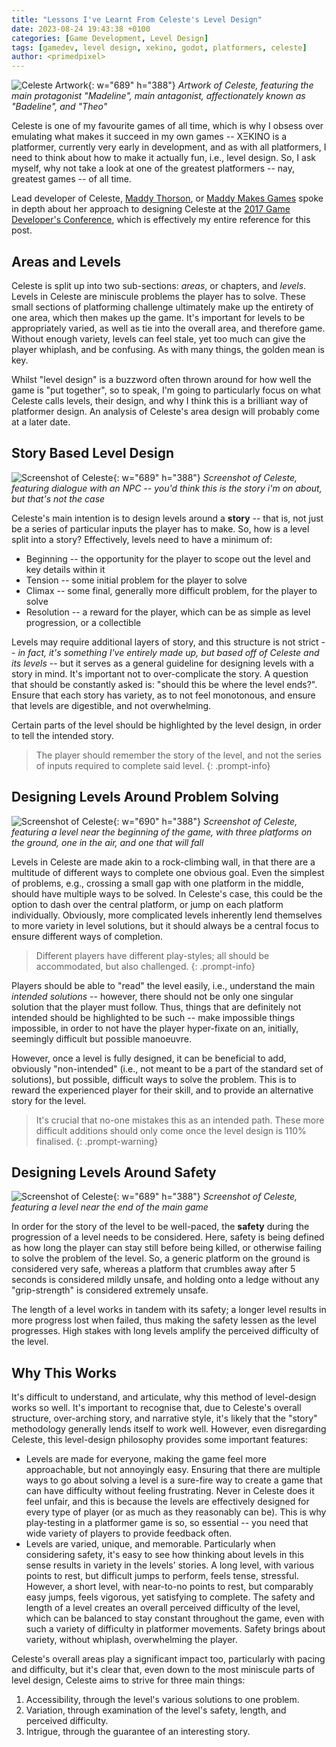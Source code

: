 ```yaml
---
title: "Lessons I've Learnt From Celeste's Level Design"
date: 2023-08-24 19:43:38 +0100
categories: [Game Development, Level Design]
tags: [gamedev, level design, xekino, godot, platformers, celeste]
author: <primedpixel>
---
```


![Celeste Artwork](https://images.igdb.com/igdb/image/upload/t_original/ar7u5.jpg){: w="689" h="388"}
_Artwork of Celeste, featuring the main protagonist "Madeline", main antagonist, affectionately known as "Badeline", and "Theo"_

Celeste is one of my favourite games of all time, which is why I obsess over emulating what makes it succeed in my own games -- XΞKINO is a platformer, currently very early in development, and as with all platformers, I need to think about how to make it actually fun, i.e., level design. So, I ask myself, why not take a look at one of the greatest platformers -- nay, greatest games -- of all time.

Lead developer of Celeste, [Maddy Thorson](https://mastodon.gamedev.place/@maddy), or [Maddy Makes Games](https://www.maddymakesgames.com/) spoke in depth about her approach to designing Celeste at the [2017 Game Developer's Conference](https://www.youtube.com/watch?v=4RlpMhBKNr0), which is effectively my entire reference for this post.

## Areas and Levels
Celeste is split up into two sub-sections: *areas*, or chapters, and *levels*. Levels in Celeste are miniscule problems the player has to solve. These small sections of platforming challenge ultimately make up the entirety of one area, which then makes up the game. It's important for levels to be appropriately varied, as well as tie into the overall area, and therefore game. Without enough variety, levels can feel stale, yet too much can give the player whiplash, and be confusing. As with many things, the golden mean is key.

Whilst "level design" is a buzzword often thrown around for how well the game is "put together", so to speak, I'm going to particularly focus on what Celeste calls levels, their design, and why I think this is a brilliant way of platformer design. An analysis of Celeste's area design will probably come at a later date.

## Story Based Level Design
![Screenshot of Celeste](https://images.igdb.com/igdb/image/upload/t_original/fkbchtayhzmfnljfusel.jpg){: w="689" h="388"}
_Screenshot of Celeste, featuring dialogue with an NPC -- you'd think this is the story i'm on about, but that's not the case_

Celeste's main intention is to design levels around a **story** -- that is, not just be a series of particular inputs the player has to make. So, how is a level split into a story? Effectively, levels need to have a minimum of:
- Beginning -- the opportunity for the player to scope out the level and key details within it
- Tension -- some initial problem for the player to solve
- Climax -- some final, generally more difficult problem, for the player to solve
- Resolution -- a reward for the player, which can be as simple as level progression, or a collectible

Levels may require additional layers of story, and this structure is not strict -- *in fact, it's something I've entirely made up, but based off of Celeste and its levels* -- but it serves as a general guideline for designing levels with a story in mind. It's important not to over-complicate the story. A question that should be constantly asked is: "should this be where the level ends?". Ensure that each story has variety, as to not feel monotonous, and ensure that levels are digestible, and not overwhelming.

Certain parts of the level should be highlighted by the level design, in order to tell the intended story.

> The player should remember the story of the level, and not the series of inputs required to complete said level.
{: .prompt-info}

## Designing Levels Around Problem Solving
![Screenshot of Celeste](https://images.igdb.com/igdb/image/upload/t_original/rougracf4aao1ebhxxy9.jpg){: w="690" h="388"}
_Screenshot of Celeste, featuring a level near the beginning of the game, with three platforms on the ground, one in the air, and one that will fall_

Levels in Celeste are made akin to a rock-climbing wall, in that there are a multitude of different ways to complete one obvious goal. Even the simplest of problems, e.g., crossing a small gap with one platform in the middle, should have multiple ways to be solved. In Celeste's case, this could be the option to dash over the central platform, or jump on each platform individually. Obviously, more complicated levels inherently lend themselves to more variety in level solutions, but it should always be a central focus to ensure different ways of completion.

> Different players have different play-styles; all should be accommodated, but also challenged.
{: .prompt-info}

Players should be able to "read" the level easily, i.e., understand the main *intended solutions* -- however, there should not be only one singular solution that the player must follow. Thus, things that are definitely not intended should be highlighted to be such -- make impossible things impossible, in order to not have the player hyper-fixate on an, initially, seemingly difficult but possible manoeuvre.

However, once a level is fully designed, it can be beneficial to add, obviously "non-intended" (i.e., not meant to be a part of the standard set of solutions), but possible, difficult ways to solve the problem. This is to reward the experienced player for their skill, and to provide an alternative story for the level.

> It's crucial that no-one mistakes this as an intended path. These more difficult additions should only come once the level design is 110% finalised.
{: .prompt-warning}

## Designing Levels Around Safety
![Screenshot of Celeste](https://images.igdb.com/igdb/image/upload/t_original/zr67hixr4lsfbtg9rlwk.jpg){: w="689" h="388"}
_Screenshot of Celeste, featuring a level near the end of the main game_

In order for the story of the level to be well-paced, the **safety** during the progression of a level needs to be considered. Here, safety is being defined as how long the player can stay still before being killed, or otherwise failing to solve the problem of the level. So, a generic platform on the ground is considered very safe, whereas a platform that crumbles away after 5 seconds is considered mildly unsafe, and holding onto a ledge without any "grip-strength" is considered extremely unsafe.

The length of a level works in tandem with its safety; a longer level results in more progress lost when failed, thus making the safety lessen as the level progresses. High stakes with long levels amplify the perceived difficulty of the level.

## Why This Works
It's difficult to understand, and articulate, why this method of level-design works so well. It's important to recognise that, due to Celeste's overall structure, over-arching story, and narrative style, it's likely that the "story" methodology generally lends itself to work well. However, even disregarding Celeste, this level-design philosophy provides some important features:
- Levels are made for everyone, making the game feel more approachable, but not annoyingly easy. Ensuring that there are multiple ways to go about solving a level is a sure-fire way to create a game that can have difficulty without feeling frustrating. Never in Celeste does it feel unfair, and this is because the levels are effectively designed for every type of player (or as much as they reasonably can be). This is why play-testing in a platformer game is so, so essential -- you need that wide variety of players to provide feedback often.
- Levels are varied, unique, and memorable. Particularly when considering safety, it's easy to see how thinking about levels in this sense results in variety in the levels' stories. A long level, with various points to rest, but difficult jumps to perform, feels tense, stressful. However, a short level, with near-to-no points to rest, but comparably easy jumps, feels vigorous, yet satisfying to complete. The safety and length of a level creates an overall perceived difficulty of the level, which can be balanced to stay constant throughout the game, even with such a variety of difficulty in platformer movements. Safety brings about variety, without whiplash, overwhelming the player.

Celeste's overall areas play a significant impact too, particularly with pacing and difficulty, but it's clear that, even down to the most miniscule parts of level design, Celeste aims to strive for three main things:
1. Accessibility, through the level's various solutions to one problem.
2. Variation, through examination of the level's safety, length, and perceived difficulty.
3. Intrigue, through the guarantee of an interesting story.